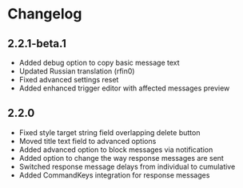 # Changelog

## 2.2.1-beta.1

- Added debug option to copy basic message text
- Updated Russian translation (rfin0)
- Fixed advanced settings reset
- Added enhanced trigger editor with affected messages preview

## 2.2.0

- Fixed style target string field overlapping delete button
- Moved title text field to advanced options
- Added advanced option to block messages via notification
- Added option to change the way response messages are sent
- Switched response message delays from individual to cumulative
- Added CommandKeys integration for response messages
